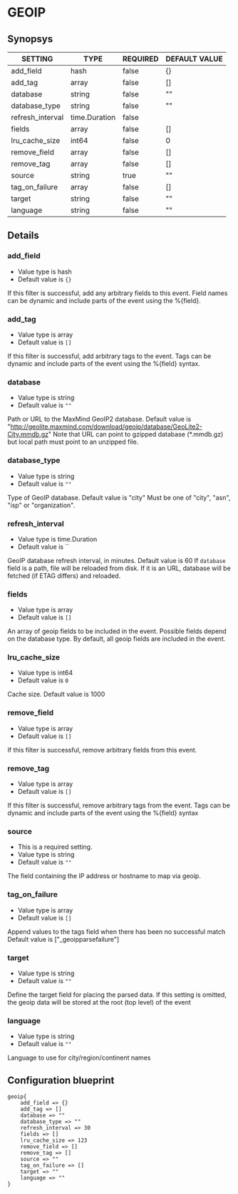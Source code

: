 # GEOIP


## Synopsys


|     SETTING      |     TYPE      | REQUIRED | DEFAULT VALUE |
|------------------|---------------|----------|---------------|
| add_field        | hash          | false    | {}            |
| add_tag          | array         | false    | []            |
| database         | string        | false    | ""            |
| database_type    | string        | false    | ""            |
| refresh_interval | time.Duration | false    |               |
| fields           | array         | false    | []            |
| lru_cache_size   | int64         | false    |             0 |
| remove_field     | array         | false    | []            |
| remove_tag       | array         | false    | []            |
| source           | string        | true     | ""            |
| tag_on_failure   | array         | false    | []            |
| target           | string        | false    | ""            |
| language         | string        | false    | ""            |


## Details

### add_field
* Value type is hash
* Default value is `{}`

If this filter is successful, add any arbitrary fields to this event.
Field names can be dynamic and include parts of the event using the %{field}.

### add_tag
* Value type is array
* Default value is `[]`

If this filter is successful, add arbitrary tags to the event.
Tags can be dynamic and include parts of the event using the %{field} syntax.

### database
* Value type is string
* Default value is `""`

Path or URL to the MaxMind GeoIP2 database.
Default value is "http://geolite.maxmind.com/download/geoip/database/GeoLite2-City.mmdb.gz"
Note that URL can point to gzipped database (*.mmdb.gz) but local path must point to an unzipped file.

### database_type
* Value type is string
* Default value is `""`

Type of GeoIP database. Default value is "city"
Must be one of "city", "asn", "isp" or "organization".

### refresh_interval
* Value type is time.Duration
* Default value is ``

GeoIP database refresh interval, in minutes. Default value is 60
If `database` field is a path, file will be reloaded from disk.
If it is an URL, database will be fetched (if ETAG differs) and reloaded.

### fields
* Value type is array
* Default value is `[]`

An array of geoip fields to be included in the event.
Possible fields depend on the database type. By default, all geoip fields are included in the event.

### lru_cache_size
* Value type is int64
* Default value is `0`

Cache size. Default value is 1000

### remove_field
* Value type is array
* Default value is `[]`

If this filter is successful, remove arbitrary fields from this event.

### remove_tag
* Value type is array
* Default value is `[]`

If this filter is successful, remove arbitrary tags from the event.
Tags can be dynamic and include parts of the event using the %{field} syntax

### source
* This is a required setting.
* Value type is string
* Default value is `""`

The field containing the IP address or hostname to map via geoip.

### tag_on_failure
* Value type is array
* Default value is `[]`

Append values to the tags field when there has been no successful match
Default value is ["_geoipparsefailure"]

### target
* Value type is string
* Default value is `""`

Define the target field for placing the parsed data. If this setting is omitted,
the geoip data will be stored at the root (top level) of the event

### language
* Value type is string
* Default value is `""`

Language to use for city/region/continent names



## Configuration blueprint

```
geoip{
	add_field => {}
	add_tag => []
	database => ""
	database_type => ""
	refresh_interval => 30
	fields => []
	lru_cache_size => 123
	remove_field => []
	remove_tag => []
	source => ""
	tag_on_failure => []
	target => ""
	language => ""
}
```
